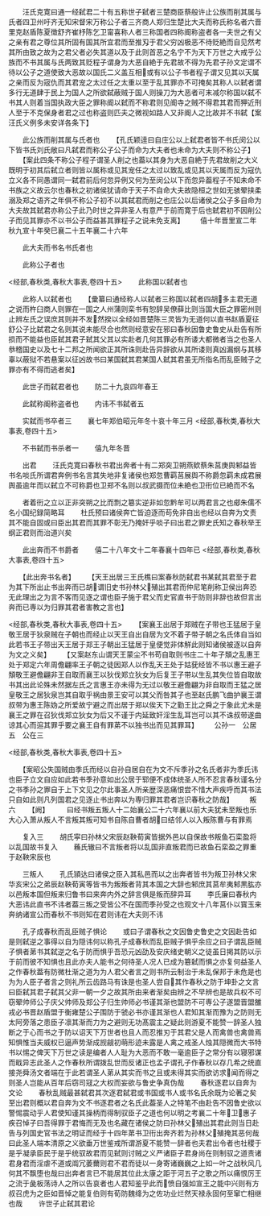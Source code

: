 <!-- { "loadSidebar": true } -->
　　汪氏克寛曰通一经弑君二十有五称世子弑者三楚商臣蔡般许止公族而削其属与氏者四卫州吁齐无知宋督宋万称公子者三齐商人郑归生楚比大夫而称氏称名者六晋里克赵盾陈夏徴舒齐崔杼陈乞卫甯喜称人者三称国者四称阍称盗者各一夫世之有父之亲有君之尊位其所固有国其所宜君而至推刄于君父穷凶极恶不待贬絶而自见然考其所由致之故为之君父者必失其道以及于此则首恶之名宁不为天下万世之大戒乎公族而不书其属与氏两致其贬程子谓身为大恶自絶于先君故不得为先君子孙文定谓不待以公子之道使致大恶故以国氏二义盖互相或有以公子书者程子谓又见其以天属之亲而反为宼仇而其君宠之太过任之太重以至于乱其罪亦不可掩矣其称人以弑者谓多行无道肆于民上为国人之所欲弑蔽贼于国人则操刀为大恶者可末减尔称国以弑不书其人则着当国执政大臣之罪称阍以弑而不称君则见阍寺之贼不得君其君而狎近刑人至于不克保身者君之过也称盗则匹夫之微视如路人又非阍人之比故并不书弑【案汪氏义例多未安详各条下】





　　此公族而削其属与氏者也
　　【孔氏颖逹曰自庄公以上弑君者皆不书氏闵公以下皆书氏刘氏敞曰凡弑君而称公子公子而命为大夫者也未命为大夫则不称公子】
　　【案此四条不称公子程子谓圣人削之也葢以其身为大恶自絶于先君故削之大义既明于初其后弑立者则皆以属称或见其宠任之太过以致乱或见其以天属而反为寇仇立义各不同愚谓同一弑君前后何忽异例又何为至闵公以下而忽异葢程子不知未命不书族之义故云尔也春秋之初诸侯犹请命于天子不自命大夫故隐桓之世如无骇翚挟柔溺及郑之语齐之年俱不称公子初不以其弑君而削之也庄公以后诸侯之公子多自命为大夫故其弑君亦称公子此乃时世之异非圣人有意严于前而寛于后也弑君初不因削公子而见其罪亦不以书公子而益甚其罪程子之说未免支离】
　　僖十年晋里宣二年秋九宣十年癸巳襄二十五年襄二十六年





　　此大夫而书名书氏者也





　　此称公子者也




<经部,春秋类,春秋大事表,卷四十五>
　　此称国以弑者也
















　　此称人以弑者也
　　【彚纂曰通经称人以弑者三称国以弑者四胡多主君无道之说而杵臼商人则罪在一国之人州蒲则栾书有恕辞吴僚薛比则当国大臣之罪密州则止辨左氏之误庶其则并不发然揆以全经如晋楚陈三灵皆为无道何以直书赵盾夏征舒公子比弑君之名则其说未能尽合也然则经意安在邪曰春秋因鲁史鲁史从赴告有所损而不能益也臣弑其君子弑其父其以实赴者几何其罪必有所诿大都微者当之也圣人叅稽国史以及七十二邦之所闻欲正其所诛则赴告异辞欲从其所诿则真凶漏纲与其移辜以蔽狱不若悬案以征凶故书曰某国弑其君某国人弑其君虽无所指名而乱臣贼子之罪亦有不得而逃者矣】













　　此世子而弑君者也
　　防二十九哀四年春王







　　此弑称阍称盗者也
　　内讳不书弑者五













　　实弑而书卒者三
　　襄七年郑伯昭元年冬十哀十年三月
<经部,春秋类,春秋大事表,卷四十五>














　　不书弑而书杀者一
　　僖九年冬晋











　　出君
　　汪氏克寛曰春秋书君出奔者十有二郑突卫朔燕欵蔡朱莒庚舆邾益皆书名啖氏所谓君奔例书名言其失地非复诸侯也郑忽曹羁莒展舆不称爵忽羁未成君展舆虽逾年而以弑立不可称爵也卫郑不名则以叔武摄而位未絶也卫衎位已絶而不名

　　者着衎之立以正非突朔之比而剽之簒实逆非如忽黔牟可以两君言之也郕朱儒不名小国纪録简略耳
　　杜氏预曰诸侯奔亡皆迫逐而苟免非自出也经以自奔为文责其不能自固或曰臣出其君而其罪不彰无乃掩奸乎啖子曰出君之罪史氏知之春秋举王纲正君则而治道兴矣







　　此出奔而不书爵者
　　僖二十八年文十二年春襄十四年已
<经部,春秋类,春秋大事表,卷四十五>










　　【此出奔书名者】
　　【天王出居三王氏樵曰案春秋防弑君书某弑其君至于君为其下所出止书出奔而已胡谓旧史书孙林父殖出其君而仲尼笔削称卫侯出奔恐无此理出之为言不客而见逐之谓也臣子施于君父而史官直书于防则非辞也故但言出奔而已専以为归罪其君者害教之言也】

<经部,春秋类,春秋大事表,卷四十五>
　　【案襄王出居于郑贼在子带也王猛居于皇敬王居于狄泉贼在子朝也而经止以天王自出自居为文不着子带子朝之名氏体自当如此若书王子带出天王居于郑王子朝出王猛居于皇便觉非体觧此则知诸侯被逐以自奔为文之义矣】
　　【又案赵东山谓天王蒙尘不书苟自取则书庄二十年子頽之乱惠王处于郑定六年周儋翩率王子朝之徒因郑人以作乱天王处于姑莸经皆不书以惠王避子頽敬王避儋翩非王自取而襄王以狄伐郑立狄女为后复王子带以生乱其失位皆自取故书其出此论殊未然据左氏之言惠王亦未得为无过以敬王避儋翩为非自取而王猛之居皇敬王之居狄泉岂其自取乎祸由景王安可以其父而咎其子也至赵氏鹏飞曲护襄王谓叔带为惠王陈妫之所爱故宁避之而出居于郑以俟天下之勤王比之舜之于象此尤未是襄王之罪在召狄伐郑立狄女为后又不谨于内延致奸淫生乱耳岂可以其不诛叔带遂曲谅其心而逭其罪乎要之襄王自有罪苐不以独书出而见其罪耳】
　　公孙一　公居五　公在三





<经部,春秋类,春秋大事表,卷四十五>

　　【案昭公失国贼由季氏而经以自孙自居自在为文不斥季孙之名氏者非为季氏讳也臣子立文自应如此若书季孙意如出公居于郓便不成体统圣人所不忍言春秋谨名分之书季孙之罪自于上下文见之尔此事圣人所亲歴深恶痛恨尝不惜大声疾呼而其书法只自如此则凡列国君之见逐止书出奔以为専归罪其君者岂识春秋之防哉】
　　叛六
　　【阙】　　　曰经书叛五叛人十二始襄公二十六年襄以前大夫犹未至叛也乐大心入萧从叛人不言叛其叛可知书自陈自曹者胡曰结邻人以入叛陈曹与有罪焉


















　　复入三
　　胡氏寜曰孙林父宋辰赵鞅荀寅皆据外邑以自保故书叛鱼石栾盈将以乱国故书复入
　　蘓氏辙曰不言叛者将以乱国非直叛君而已故鱼石栾盈之罪重于赵鞅宋辰也









　　三叛人
　　孔氏頴达曰诸侯之臣入其私邑而以之出奔者皆书为叛卫孙林父宋华亥宋公之弟辰赵鞅荀寅等皆书为叛叛者背其本国之大辞也邾庶其莒牟夷邾黒肱亦以邑叛本国但叛来归鲁书曰来奔内外之辞言俱是叛而辞异耳
　　李氏廉曰春秋内大恶讳此直书不讳者葢三叛之受皆公不在国而季孙受之也观文十八年莒仆以寳玉来奔纳诸宣公而春秋不书则知在君则讳在大夫则不讳



　　孔子成春秋而乱臣贼子惧论
　　或曰子谓春秋之文因鲁史鲁史之文因赴告如是则弑逆之事得以自为隠讳何以称孔子成春秋而乱臣贼子惧乎余应之曰子谓乱臣贼子惧者苐书其弑逆之名于防而惧乎吾恐元凶劭及安庆绪史朝义之徒虽日掲其防以示于前而彼不知惧也且此亦夫人能书之何待圣人况人已成为簒弑而惧之亦复何益圣人之作春秋葢有防微杜渐之道为为人君父者言之则书所云制治于未乱保邦于未危是也为为人臣子者言之则礼所云齿路马有诛是也圣人尝自其作春秋之防于坤卦之文言曰臣弑其君子弑其父非一朝一夕之故其所由来者渐矣由辨之不早辨也是故兵权不可窃翚帅师公子庆父帅师及郑公子归生帅师必书谨其渐也盟防不可専公子遂盟晋盟雒戎必书晋赵盾盟于衡雍楚公子围防于虢必书亦谨其渐也人君知其渐而豫为之防则无太阿旁落之患臣子凛其渐而力为之避则无功髙震主之疑此则游夏不能赞一辞圣人独断之于心而书之于防以诏天下万世者也且人而忍推刃于其君父是人而禽兽也禽兽焉知惧惟当夫威权已逼声势渐成觊觎初萌形迹未露是人禽之戒圣人烛其隠微而大书特书以惕之俾天下万世之读是编者人人耻为大恶而不敢一毫逾臣子之常分有以寝邪谋而戢异志此圣人之作春秋所谓拨乱世而反诸正也孟子谓孔子作春秋以存几希之统直接尧舜汤文者端在于此若谓圣人苐从其实而书之且或未得其实而欲访求闻而得之则圣人岂能从百年后窃司冦之大权而妄欲与鲁史争真伪哉
　　春秋逐君以自奔为文论
　　春秋乱贼最甚弑君其次逐君弑君或书国或书人或书名氏余既为论著之矣至出君则概以君自奔为文不书逐君者之名氏此葢圣人之特笔不由赴告不因鲁史欲以警惕震动乎人君使知谨其操柄而得制驭臣子之道也何以明之考襄二十年卫惠子疾召悼子曰吾得罪于君悔而无及也名藏在诸侯之防曰孙林父殖出其君此则当日赴告与列国史官书法之明证而经于十四年苐书卫衎出奔齐若为孙林父殖掩其恶何哉曰此圣人端本清原之义欲垂万世鉴戒所谓游夏不能赞一辞者也夫君出令者也社稷于是乎凝承臣民于是乎统驭故君而见弑则讨贼之义严诸臣子君身尚在则制驭之道责诸君身君而淫虐不道或阘冗萎薾则君不君而徒以一身寄诸巍巍之上如一叶之战秋风几何其不飘堕也哉曰出奔者言已不能居其位此太康之距于河五子之歌之所以痛恨厉王之流于彘板荡诗人之所以告哀者也人君知鉴乎此而愤自强如宣王之能中兴则有方叔召虎为之臣如晋悼之能复伯则有荀防魏绛为之佐功业烂然天禄永固何至窜亡相继也哉
　　许世子止弑其君论
